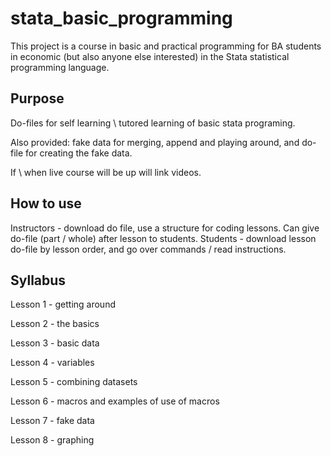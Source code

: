 # stata_basic_programming
This project is a course in basic and practical programming for BA students in economic (but also anyone else interested) in the Stata statistical programming language.

## Purpose
Do-files for self learning \ tutored learning of basic stata programing. 

Also provided: fake data for merging, append and playing around, and do-file for creating the fake data. 

If \ when live course will be up will link videos. 

## How to use
Instructors - download do file, use a structure for coding lessons. Can give do-file (part / whole) after lesson to students.
Students - download lesson do-file by lesson order, and go over commands / read instructions. 
## Syllabus
Lesson 1 - getting around

Lesson 2 - the basics

Lesson 3 - basic data

Lesson 4 - variables

Lesson 5 - combining datasets

Lesson 6 - macros and examples of use of macros

Lesson 7 - fake data

Lesson 8 - graphing
